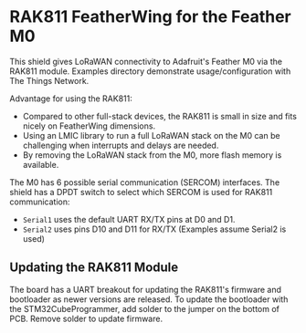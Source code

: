 # RAK811 FeatherWing for the Feather M0  

This shield gives LoRaWAN connectivity to Adafruit's Feather M0 via the RAK811 module. Examples directory demonstrate usage/configuration with The Things Network.

Advantage for using the RAK811:
* Compared to other full-stack devices, the RAK811 is small in size and fits nicely on FeatherWing dimensions.
* Using an LMIC library to run a full LoRaWAN stack on the M0 can be challenging when interrupts and delays are needed.
* By removing the LoRaWAN stack from the M0, more flash memory is available.


The M0 has 6 possible serial communication (SERCOM) interfaces. The shield has a DPDT switch to select which SERCOM is used for RAK811 communication:
* `Serial1` uses the default UART RX/TX pins at D0 and D1. 
* `Serial2` uses pins D10 and D11 for RX/TX (Examples assume Serial2 is used)

## Updating the RAK811 Module
The board has a UART breakout for updating the RAK811's firmware and bootloader as newer versions are released.
To update the bootloader with the STM32CubeProgrammer, add solder to the jumper on the bottom of PCB. Remove solder to update firmware.




